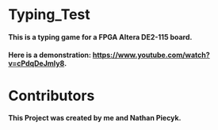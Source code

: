 # Typing_Test
#### This is a typing game for a FPGA Altera DE2-115 board.
#### Here is a demonstration: https://www.youtube.com/watch?v=cPdqDeJmIy8.


# Contributors
#### This Project was created by me and Nathan Piecyk.
